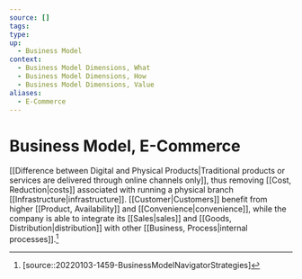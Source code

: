 ```yaml
---
source: []
tags: 
type:
up:
  - Business Model
context:
  - Business Model Dimensions, What
  - Business Model Dimensions, How
  - Business Model Dimensions, Value
aliases:
  - E-Commerce
---
```


# Business Model, E-Commerce

[[Difference between Digital and Physical Products|Traditional products or services are delivered through online channels only]], thus removing [[Cost, Reduction|costs]] associated with running a physical branch [[Infrastructure|infrastructure]]. [[Customer|Customers]] benefit from higher [[Product, Availability]] and [[Convenience|convenience]], while the company is able to integrate its [[Sales|sales]] and [[Goods, Distribution|distribution]] with other [[Business, Process|internal processes]].[^1]

[^1]: [source::20220103-1459-BusinessModelNavigatorStrategies]
